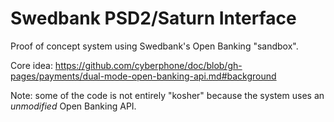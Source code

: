 # Swedbank PSD2/Saturn Interface

Proof of concept system using Swedbank's Open Banking "sandbox".

Core idea: https://github.com/cyberphone/doc/blob/gh-pages/payments/dual-mode-open-banking-api.md#background

Note: some of the code is not entirely "kosher" because the system uses an *unmodified* Open Banking API.

